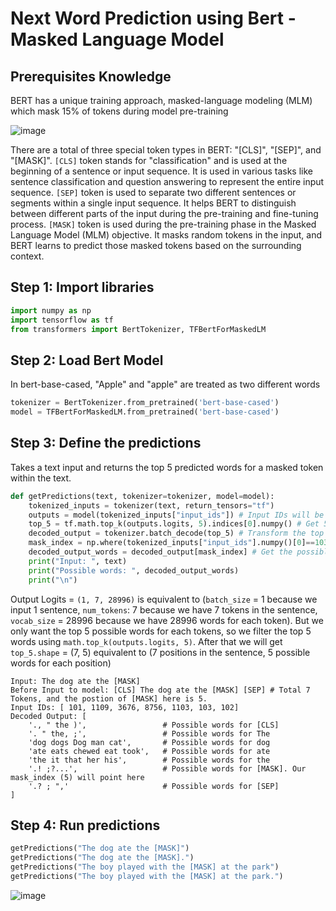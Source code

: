 # Next Word Prediction using Bert - Masked Language Model

## Prerequisites Knowledge

BERT has a unique training approach, masked-language modeling (MLM) which mask 15% of tokens during model pre-training

![image](https://github.com/hughiephan/DPL/assets/16631121/3b9bd2c8-4229-4f7c-b3d6-82e4cc9253b2)

There are a total of three special token types in BERT: "[CLS]", "[SEP]", and "[MASK]". `[CLS]` token stands for "classification" and is used at the beginning of a sentence or input sequence. It is used in various tasks like sentence classification and question answering to represent the entire input sequence. `[SEP]` token is used to separate two different sentences or segments within a single input sequence. It helps BERT to distinguish between different parts of the input during the pre-training and fine-tuning process. `[MASK]` token is used during the pre-training phase in the Masked Language Model (MLM) objective. It masks random tokens in the input, and BERT learns to predict those masked tokens based on the surrounding context.

## Step 1: Import libraries
```python
import numpy as np
import tensorflow as tf
from transformers import BertTokenizer, TFBertForMaskedLM
```

## Step 2: Load Bert Model

In bert-base-cased, "Apple" and "apple" are treated as two different words

```python
tokenizer = BertTokenizer.from_pretrained('bert-base-cased')
model = TFBertForMaskedLM.from_pretrained('bert-base-cased')
```

## Step 3: Define the predictions
Takes a text input and returns the top 5 predicted words for a masked token within the text.

```python
def getPredictions(text, tokenizer=tokenizer, model=model):
    tokenized_inputs = tokenizer(text, return_tensors="tf")
    outputs = model(tokenized_inputs["input_ids"]) # Input IDs will be used for prediction
    top_5 = tf.math.top_k(outputs.logits, 5).indices[0].numpy() # Get 5 highest logits for each tokens
    decoded_output = tokenizer.batch_decode(top_5) # Transform the top 5 higest logists into words 
    mask_index = np.where(tokenized_inputs["input_ids"].numpy()[0]==103)[0][0] # Finds the index of the masked token
    decoded_output_words = decoded_output[mask_index] # Get the possible words for the [Mask] 
    print("Input: ", text)
    print("Possible words: ", decoded_output_words)
    print("\n")
```

Output Logits = `(1, 7, 28996)` is equivalent to (`batch_size` = 1 because we input 1 sentence, `num_tokens`: 7 because we have 7 tokens in the sentence, `vocab_size` = 28996 because we have 28996 words for each token). But we only want the top 5 possible words for each tokens, so we filter the top 5 words using `math.top_k(outputs.logits, 5)`. After that we will get `top_5.shape` = (7, 5) equivalent to (7 positions in the sentence, 5 possible words for each position)

```text
Input: The dog ate the [MASK]  
Before Input to model: [CLS] The dog ate the [MASK] [SEP] # Total 7 Tokens, and the postion of [MASK] here is 5.
Input IDs: [ 101, 1109, 3676, 8756, 1103, 103, 102]
Decoded Output: [
    '., " the )',                 # Possible words for [CLS]
    '. " the, ;',                 # Possible words for The
    'dog dogs Dog man cat',       # Possible words for dog
    'ate eats chewed eat took',   # Possible words for ate
    'the it that her his',        # Possible words for the
    '.! ;?...',                   # Possible words for [MASK]. Our mask_index (5) will point here
    '.? ; ",'                     # Possible words for [SEP]
]
```

## Step 4: Run predictions
```python
getPredictions("The dog ate the [MASK]")
getPredictions("The dog ate the [MASK].")
getPredictions("The boy played with the [MASK] at the park")
getPredictions("The boy played with the [MASK] at the park.")
```

![image](https://github.com/hughiephan/DPL/assets/16631121/f3bf5e54-fe9f-409f-93c9-4adbceca35ce)
